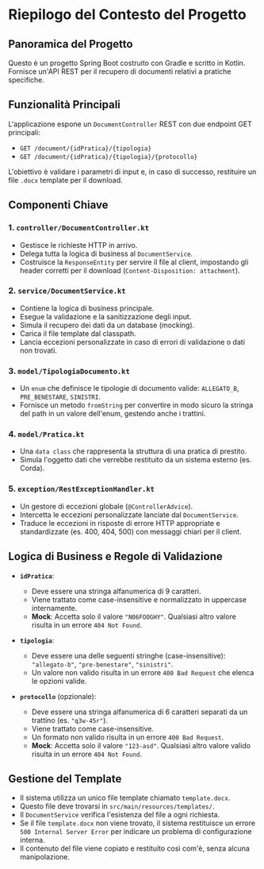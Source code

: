 # Riepilogo del Contesto del Progetto

## Panoramica del Progetto
Questo è un progetto Spring Boot costruito con Gradle e scritto in Kotlin. Fornisce un'API REST per il recupero di documenti relativi a pratiche specifiche.

## Funzionalità Principali
L'applicazione espone un `DocumentController` REST con due endpoint GET principali:
- `GET /document/{idPratica}/{tipologia}`
- `GET /document/{idPratica}/{tipologia}/{protocollo}`

L'obiettivo è validare i parametri di input e, in caso di successo, restituire un file `.docx` template per il download.

## Componenti Chiave

### 1. `controller/DocumentController.kt`
- Gestisce le richieste HTTP in arrivo.
- Delega tutta la logica di business al `DocumentService`.
- Costruisce la `ResponseEntity` per servire il file al client, impostando gli header corretti per il download (`Content-Disposition: attachment`).

### 2. `service/DocumentService.kt`
- Contiene la logica di business principale.
- Esegue la validazione e la sanitizzazione degli input.
- Simula il recupero dei dati da un database (mocking).
- Carica il file template dal classpath.
- Lancia eccezioni personalizzate in caso di errori di validazione o dati non trovati.

### 3. `model/TipologiaDocumento.kt`
- Un `enum` che definisce le tipologie di documento valide: `ALLEGATO_B`, `PRE_BENESTARE`, `SINISTRI`.
- Fornisce un metodo `fromString` per convertire in modo sicuro la stringa del path in un valore dell'enum, gestendo anche i trattini.

### 4. `model/Pratica.kt`
- Una `data class` che rappresenta la struttura di una pratica di prestito.
- Simula l'oggetto dati che verrebbe restituito da un sistema esterno (es. Corda).

### 5. `exception/RestExceptionHandler.kt`
- Un gestore di eccezioni globale (`@ControllerAdvice`).
- Intercetta le eccezioni personalizzate lanciate dal `DocumentService`.
- Traduce le eccezioni in risposte di errore HTTP appropriate e standardizzate (es. 400, 404, 500) con messaggi chiari per il client.

## Logica di Business e Regole di Validazione

- **`idPratica`**:
  - Deve essere una stringa alfanumerica di 9 caratteri.
  - Viene trattato come case-insensitive e normalizzato in uppercase internamente.
  - **Mock**: Accetta solo il valore `"N06FOOGHY"`. Qualsiasi altro valore risulta in un errore `404 Not Found`.

- **`tipologia`**:
  - Deve essere una delle seguenti stringhe (case-insensitive): `"allegato-b"`, `"pre-benestare"`, `"sinistri"`.
  - Un valore non valido risulta in un errore `400 Bad Request` che elenca le opzioni valide.

- **`protocollo`** (opzionale):
  - Deve essere una stringa alfanumerica di 6 caratteri separati da un trattino (es. `"q3w-45r"`).
  - Viene trattato come case-insensitive.
  - Un formato non valido risulta in un errore `400 Bad Request`.
  - **Mock**: Accetta solo il valore `"123-asd"`. Qualsiasi altro valore valido risulta in un errore `404 Not Found`.

## Gestione del Template

- Il sistema utilizza un unico file template chiamato `template.docx`.
- Questo file deve trovarsi in `src/main/resources/templates/`.
- Il `DocumentService` verifica l'esistenza del file a ogni richiesta.
- Se il file `template.docx` non viene trovato, il sistema restituisce un errore `500 Internal Server Error` per indicare un problema di configurazione interna.
- Il contenuto del file viene copiato e restituito così com'è, senza alcuna manipolazione.